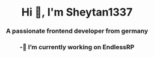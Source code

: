 <h1 align="center">Hi 👋, I'm Sheytan1337</h1>
<h3 align="center">A passionate frontend developer from germany</h3>

<h3 align="center">-🔭 I’m currently working on EndlessRP</h3>
